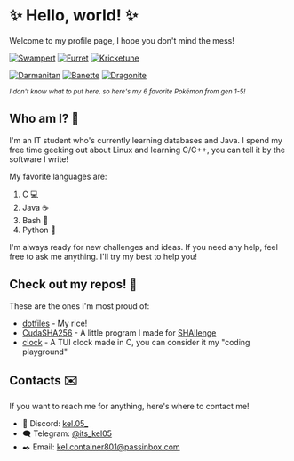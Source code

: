 # ✨ Hello, world! ✨
Welcome to my profile page, I hope you don't mind the mess!

[![Swampert](https://archives.bulbagarden.net/media/upload/9/93/Spr_5b_260.png)](https://bulbapedia.bulbagarden.net/wiki/Swampert_(Pok%C3%A9mon))
[![Furret](https://archives.bulbagarden.net/media/upload/4/43/Spr_5b_162.png)](https://bulbapedia.bulbagarden.net/wiki/Furret_(Pok%C3%A9mon))
[![Kricketune](https://archives.bulbagarden.net/media/upload/6/65/Spr_5b_402_m.png)](https://bulbapedia.bulbagarden.net/wiki/Kricketune_(Pok%C3%A9mon))

[![Darmanitan](https://archives.bulbagarden.net/media/upload/4/43/Spr_5b_555.png)](https://bulbapedia.bulbagarden.net/wiki/Darmanitan_(Pok%C3%A9mon))
[![Banette](https://archives.bulbagarden.net/media/upload/f/fe/Spr_5b_354.png)](https://bulbapedia.bulbagarden.net/wiki/Banette_(Pokémon))
[![Dragonite](https://archives.bulbagarden.net/media/upload/9/96/Spr_5b_149.png)](https://bulbapedia.bulbagarden.net/wiki/Dragonite_(Pok%C3%A9mon))

<sup><i>I don't know what to put here, so here's my 6 favorite Pokémon from gen 1-5!</i></sup>

## Who am I? 🤔
I'm an IT student who's currently learning databases and Java.
I spend my free time geeking out about Linux and learning C/C++,
you can tell it by the software I write!

My favorite languages are:
  
  1. C 💻
  2. Java ☕
  3. Bash 🐚
  4. Python 🐍

I'm always ready for new challenges and ideas. If you need any help, feel free to ask me anything. I'll try my best to help you!

## Check out my repos! 💾
These are the ones I'm most proud of:

- [dotfiles](https://github.com/Kel-05/dotfiles) - My rice!
- [CudaSHA256](https://github.com/Kel-05/CudaSHA256) - A little program I made for [SHAllenge](https://shallenge.quirino.net/)
- [clock](https://github.com/Kel-05/clock) - A TUI clock made in C, you can consider it my "coding playground" 

## Contacts ✉️

If you want to reach me for anything, here's where to contact me!

- 👾 Discord: [kel.05_](https://discord.com/users/359690796263276544)
- 🗨️ Telegram: [@its_kel05](https://t.me/its_kel05)
- ✒️ Email: kel.container801@passinbox.com
